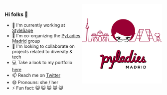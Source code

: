 <img width=256 align="right" src="https://github.com/PyLadiesMadrid/art/blob/master/logos/PNG/pyladiesmadrid_square-white.png" />

### Hi folks 👋

<!--
**aliciapj/aliciapj** is a ✨ _special_ ✨ repository because its `README.md` (this file) appears on your GitHub profile.

<img width=256 align="right" src="https://github.com/aliciapj/aliciapj/blob/master/octocat.png" />

Here are some ideas to get you started:
-->

- 🔭 I'm currently working at [StyleSage](http://stylesage.co)
- 🌱 I'm co-organizing the [PyLadies Madrid](https://www.meetup.com/es-ES/PyLadiesMadrid/) group
- 👯 I'm looking to collaborate on projects related to diversity & tech
- :computer: Take a look to my portfolio [here](https://github.com/aliciapj/aliciapj/blob/master/portfolio-es.md)
- 📫 Reach me on [Twitter](https://twitter.com/alipeji)
- 😄 Pronouns: she / her
- ⚡ Fun fact: :smiley_cat: :smiley_cat: :smiley_cat: :smiley_cat: :smiley_cat:
